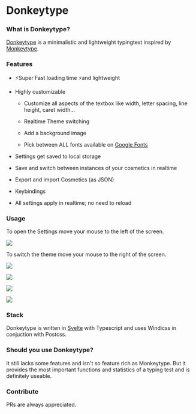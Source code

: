 # Donkeytype

### What is Donkeytype?

[Donkeytype](https://donkeytype.com) is a minimalistic and lightweight typingtest inspired by [Monkeytype](https://monkeytype.com).

### Features

- ⚡Super Fast loading time ⚡and lightweight

- Highly customizable
  
  - Customize all aspects of the textbox like width, letter spacing, line height, caret width...
  
  - Realtime Theme switching
  
  - Add a background image
  
  - Pick between ALL fonts available on [Google Fonts](https://fonts.google.com)

- Settings get saved to local storage

- Save and switch between instances of your cosmetics in realtime

- Export and import Cosmetics (as JSON)

- Keybindings

- All settings apply in realtime; no need to reload


### Usage

To open the Settings move your mouse to the left of the screen.

![](https://i.imgur.com/PpnKinI.png) 

To switch the theme move your mouse to the right of the screen.

![](https://i.imgur.com/CVHuT6F.png)

![](https://i.imgur.com/db2T4DA.png)

![](https://i.imgur.com/az53ftv.png)

![](https://i.imgur.com/JvtXpVq.png)

### Stack

Donkeytype is written in [Svelte](https://svelte.dev) with Typescript and uses Windicss in conjuction with Postcss. 

### Should you use Donkeytype?

It still lacks some features and isn't so feature rich as Monkeytype. But it provides the most important functions and statistics of a typing test and is definitely useable.

### Contribute

PRs are always appreciated.
